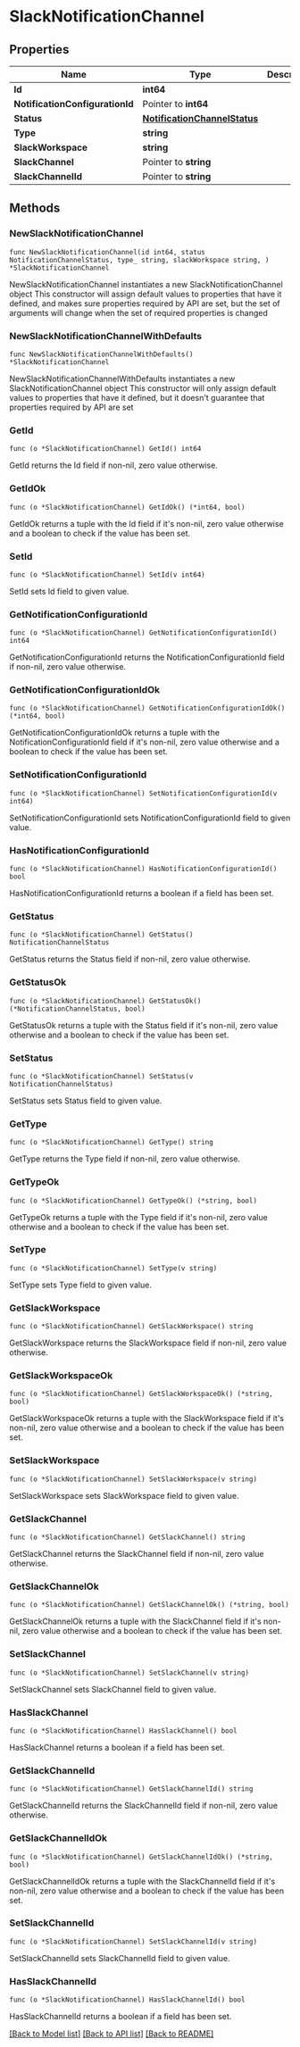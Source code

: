 # SlackNotificationChannel

## Properties

Name | Type | Description | Notes
------------ | ------------- | ------------- | -------------
**Id** | **int64** |  | 
**NotificationConfigurationId** | Pointer to **int64** |  | [optional] 
**Status** | [**NotificationChannelStatus**](NotificationChannelStatus.md) |  | 
**Type** | **string** |  | 
**SlackWorkspace** | **string** |  | 
**SlackChannel** | Pointer to **string** |  | [optional] 
**SlackChannelId** | Pointer to **string** |  | [optional] 

## Methods

### NewSlackNotificationChannel

`func NewSlackNotificationChannel(id int64, status NotificationChannelStatus, type_ string, slackWorkspace string, ) *SlackNotificationChannel`

NewSlackNotificationChannel instantiates a new SlackNotificationChannel object
This constructor will assign default values to properties that have it defined,
and makes sure properties required by API are set, but the set of arguments
will change when the set of required properties is changed

### NewSlackNotificationChannelWithDefaults

`func NewSlackNotificationChannelWithDefaults() *SlackNotificationChannel`

NewSlackNotificationChannelWithDefaults instantiates a new SlackNotificationChannel object
This constructor will only assign default values to properties that have it defined,
but it doesn't guarantee that properties required by API are set

### GetId

`func (o *SlackNotificationChannel) GetId() int64`

GetId returns the Id field if non-nil, zero value otherwise.

### GetIdOk

`func (o *SlackNotificationChannel) GetIdOk() (*int64, bool)`

GetIdOk returns a tuple with the Id field if it's non-nil, zero value otherwise
and a boolean to check if the value has been set.

### SetId

`func (o *SlackNotificationChannel) SetId(v int64)`

SetId sets Id field to given value.


### GetNotificationConfigurationId

`func (o *SlackNotificationChannel) GetNotificationConfigurationId() int64`

GetNotificationConfigurationId returns the NotificationConfigurationId field if non-nil, zero value otherwise.

### GetNotificationConfigurationIdOk

`func (o *SlackNotificationChannel) GetNotificationConfigurationIdOk() (*int64, bool)`

GetNotificationConfigurationIdOk returns a tuple with the NotificationConfigurationId field if it's non-nil, zero value otherwise
and a boolean to check if the value has been set.

### SetNotificationConfigurationId

`func (o *SlackNotificationChannel) SetNotificationConfigurationId(v int64)`

SetNotificationConfigurationId sets NotificationConfigurationId field to given value.

### HasNotificationConfigurationId

`func (o *SlackNotificationChannel) HasNotificationConfigurationId() bool`

HasNotificationConfigurationId returns a boolean if a field has been set.

### GetStatus

`func (o *SlackNotificationChannel) GetStatus() NotificationChannelStatus`

GetStatus returns the Status field if non-nil, zero value otherwise.

### GetStatusOk

`func (o *SlackNotificationChannel) GetStatusOk() (*NotificationChannelStatus, bool)`

GetStatusOk returns a tuple with the Status field if it's non-nil, zero value otherwise
and a boolean to check if the value has been set.

### SetStatus

`func (o *SlackNotificationChannel) SetStatus(v NotificationChannelStatus)`

SetStatus sets Status field to given value.


### GetType

`func (o *SlackNotificationChannel) GetType() string`

GetType returns the Type field if non-nil, zero value otherwise.

### GetTypeOk

`func (o *SlackNotificationChannel) GetTypeOk() (*string, bool)`

GetTypeOk returns a tuple with the Type field if it's non-nil, zero value otherwise
and a boolean to check if the value has been set.

### SetType

`func (o *SlackNotificationChannel) SetType(v string)`

SetType sets Type field to given value.


### GetSlackWorkspace

`func (o *SlackNotificationChannel) GetSlackWorkspace() string`

GetSlackWorkspace returns the SlackWorkspace field if non-nil, zero value otherwise.

### GetSlackWorkspaceOk

`func (o *SlackNotificationChannel) GetSlackWorkspaceOk() (*string, bool)`

GetSlackWorkspaceOk returns a tuple with the SlackWorkspace field if it's non-nil, zero value otherwise
and a boolean to check if the value has been set.

### SetSlackWorkspace

`func (o *SlackNotificationChannel) SetSlackWorkspace(v string)`

SetSlackWorkspace sets SlackWorkspace field to given value.


### GetSlackChannel

`func (o *SlackNotificationChannel) GetSlackChannel() string`

GetSlackChannel returns the SlackChannel field if non-nil, zero value otherwise.

### GetSlackChannelOk

`func (o *SlackNotificationChannel) GetSlackChannelOk() (*string, bool)`

GetSlackChannelOk returns a tuple with the SlackChannel field if it's non-nil, zero value otherwise
and a boolean to check if the value has been set.

### SetSlackChannel

`func (o *SlackNotificationChannel) SetSlackChannel(v string)`

SetSlackChannel sets SlackChannel field to given value.

### HasSlackChannel

`func (o *SlackNotificationChannel) HasSlackChannel() bool`

HasSlackChannel returns a boolean if a field has been set.

### GetSlackChannelId

`func (o *SlackNotificationChannel) GetSlackChannelId() string`

GetSlackChannelId returns the SlackChannelId field if non-nil, zero value otherwise.

### GetSlackChannelIdOk

`func (o *SlackNotificationChannel) GetSlackChannelIdOk() (*string, bool)`

GetSlackChannelIdOk returns a tuple with the SlackChannelId field if it's non-nil, zero value otherwise
and a boolean to check if the value has been set.

### SetSlackChannelId

`func (o *SlackNotificationChannel) SetSlackChannelId(v string)`

SetSlackChannelId sets SlackChannelId field to given value.

### HasSlackChannelId

`func (o *SlackNotificationChannel) HasSlackChannelId() bool`

HasSlackChannelId returns a boolean if a field has been set.


[[Back to Model list]](../README.md#documentation-for-models) [[Back to API list]](../README.md#documentation-for-api-endpoints) [[Back to README]](../README.md)


